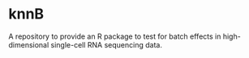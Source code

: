 # knnB
A repository to provide an R package to test for batch effects in high-dimensional single-cell RNA sequencing data.
